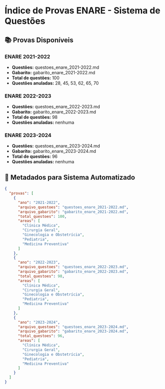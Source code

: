 # Índice de Provas ENARE - Sistema de Questões

## 📚 Provas Disponíveis

### ENARE 2021-2022
- **Questões:** questoes_enare_2021-2022.md
- **Gabarito:** gabarito_enare_2021-2022.md
- **Total de questões:** 100
- **Questões anuladas:** 28, 45, 53, 62, 65, 70

### ENARE 2022-2023
- **Questões:** questoes_enare_2022-2023.md
- **Gabarito:** gabarito_enare_2022-2023.md
- **Total de questões:** 98
- **Questões anuladas:** nenhuma

### ENARE 2023-2024
- **Questões:** questoes_enare_2023-2024.md
- **Gabarito:** gabarito_enare_2023-2024.md
- **Total de questões:** 96
- **Questões anuladas:** nenhuma

## 🔧 Metadados para Sistema Automatizado

```json
{
  "provas": [
    {
      "ano": "2021-2022",
      "arquivo_questoes": "questoes_enare_2021-2022.md",
      "arquivo_gabarito": "gabarito_enare_2021-2022.md",
      "total_questoes": 100,
      "areas": [
        "Clínica Médica",
        "Cirurgia Geral",
        "Ginecologia e Obstetrícia",
        "Pediatria",
        "Medicina Preventiva"
      ]
    },
    {
      "ano": "2022-2023",
      "arquivo_questoes": "questoes_enare_2022-2023.md",
      "arquivo_gabarito": "gabarito_enare_2022-2023.md",
      "total_questoes": 98,
      "areas": [
        "Clínica Médica",
        "Cirurgia Geral",
        "Ginecologia e Obstetrícia",
        "Pediatria",
        "Medicina Preventiva"
      ]
    },
    {
      "ano": "2023-2024",
      "arquivo_questoes": "questoes_enare_2023-2024.md",
      "arquivo_gabarito": "gabarito_enare_2023-2024.md",
      "total_questoes": 96,
      "areas": [
        "Clínica Médica",
        "Cirurgia Geral",
        "Ginecologia e Obstetrícia",
        "Pediatria",
        "Medicina Preventiva"
      ]
    }
  ]
}
```
